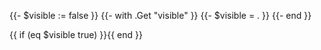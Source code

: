 {{- $visible := false }}
{{- with .Get "visible" }}
{{- $visible = . }}
{{- end }}
<div class="tab-content" id="tab-content-{{ .Get "id" }}" style="display: none;">

{{ .Inner }}

</div>{{ if (eq $visible true) }}<script>switchTab("{{ .Get "id" }}");</script>{{ end }}